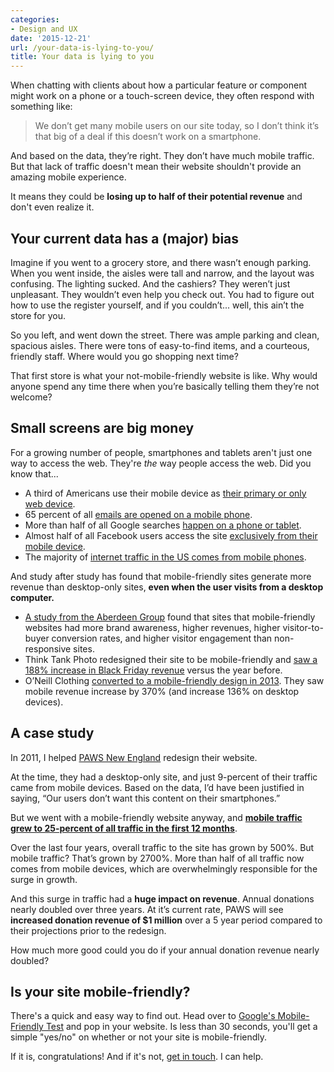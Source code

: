 ```yaml
---
categories:
- Design and UX
date: '2015-12-21'
url: /your-data-is-lying-to-you/
title: Your data is lying to you
---
```


When chatting with clients about how a particular feature or component might work on a phone or a touch-screen device, they often respond with something like:

> We don’t get many mobile users on our site today, so I don’t think it’s that big of a deal if this doesn’t work on a smartphone.

And based on the data, they’re right. They don’t have much mobile traffic. But that lack of traffic doesn't mean their website shouldn't provide an amazing mobile experience.

It means they could be **losing up to half of their potential revenue** and don't even realize it.

<!--more-->

## Your current data has a (major) bias

Imagine if you went to a grocery store, and there wasn’t enough parking. When you went inside, the aisles were tall and narrow, and the layout was confusing. The lighting sucked. And the cashiers? They weren’t just unpleasant. They wouldn’t even help you check out. You had to figure out how to use the register yourself, and if you couldn’t... well, this ain’t the store for you.

So you left, and went down the street. There was ample parking and clean, spacious aisles. There were tons of easy-to-find items, and a courteous, friendly staff. Where would you go shopping next time?

That first store is what your not-mobile-friendly website is like. Why would anyone spend any time there when you’re basically telling them they’re not welcome?

## Small screens are big money

For a growing number of people, smartphones and tablets aren't just one way to access the web. They're *the* way people access the web. Did you know that...

- A third of Americans use their mobile device as [their primary or only web device](https://hbr.org/2013/05/the-rise-of-the-mobile-only-us/).
- 65 percent of all [emails are opened on a mobile phone](http://venturebeat.com/2014/01/22/65-of-all-email-gets-opened-first-on-a-mobile-device-and-thats-great-news-for-marketers/).
- More than half of all Google searches [happen on a phone or tablet](http://www.forbes.com/sites/roberthof/2015/05/05/as-mobile-grabs-over-half-of-all-searches-google-hits-refresh-on-ads/).
- Almost half of all Facebook users access the site [exclusively from their mobile device](http://www.businessinsider.com/facebook-q3-earnings-2015-11).
- The majority of [internet traffic in the US comes from mobile phones](http://www.smartinsights.com/mobile-marketing/mobile-marketing-analytics/mobile-marketing-statistics/).

And study after study has found that mobile-friendly sites generate more revenue than desktop-only sites, **even when the user visits from a desktop computer.**

- [A study from the Aberdeen Group](http://www.webaholic.co.in/blog/does-responsive-web-design-convert-better/) found that sites that mobile-friendly websites had more brand awareness, higher revenues, higher visitor-to-buyer conversion rates, and higher visitor engagement than non-responsive sites.
- Think Tank Photo redesigned their site to be mobile-friendly and [saw a 188% increase in Black Friday revenue](http://www.blastam.com/assets/pdf/blast-thinktankphoto-responsive-casestudy.pdf) versus the year before.
- O’Neill Clothing [converted to a mobile-friendly design in 2013](http://electricpulp.com/notes/more-on-apples-mobile-optimization-in-ecommerce/). They saw mobile revenue increase by 370% (and increase 136% on desktop devices).

## A case study

In 2011, I helped [PAWS New England](http://pawsnewengland.com/) redesign their website.

At the time, they had a desktop-only site, and just 9-percent of their traffic came from mobile devices. Based on the data, I’d have been justified in saying, “Our users don’t want this content on their smartphones.”

But we went with a mobile-friendly website anyway, and **[mobile traffic grew to 25-percent of all traffic in the first 12 months](/projects/paws-new-england/)**.

Over the last four years, overall traffic to the site has grown by 500%. But mobile traffic? That’s grown by 2700%. More than half of all traffic now comes from mobile devices, which are overwhelmingly responsible for the surge in growth.

And this surge in traffic had a **huge impact on revenue**. Annual donations nearly doubled over three years. At it’s current rate, PAWS will see **increased donation revenue of $1 million** over a 5 year period compared to their projections prior to the redesign.

How much more good could you do if your annual donation revenue nearly doubled?

## Is your site mobile-friendly?

There's a quick and easy way to find out. Head over to [Google's Mobile-Friendly Test](https://www.google.com/webmasters/tools/mobile-friendly/) and pop in your website. Is less than 30 seconds, you'll get a simple "yes/no" on whether or not your site is mobile-friendly.

If it is, congratulations! And if it's not, [get in touch](/about/). I can help.